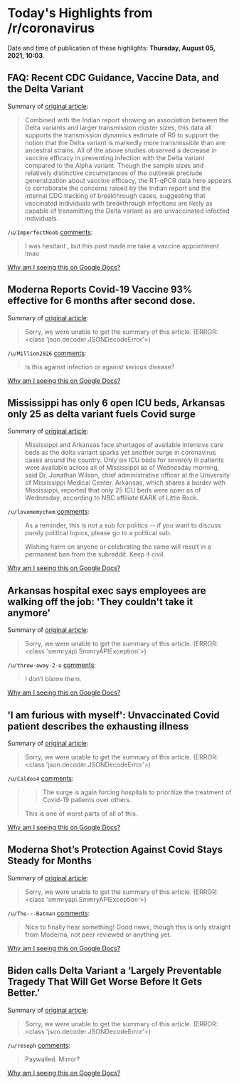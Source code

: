 # Today's Highlights from /r/coronavirus

Date and time of publication of these highlights: **Thursday, August 05, 2021, 10:03**.

## FAQ: Recent CDC Guidance, Vaccine Data, and the Delta Variant

Summary of [original article](https://www.reddit.com/r/Coronavirus/comments/owyf0w/faq_recent_cdc_guidance_vaccine_data_and_the/):

> Combined with the Indian report showing an association between the Delta variants and larger transmission cluster sizes, this data all supports the transmission dynamics estimate of R0 to support the notion that the Delta variant is markedly more transmissible than are ancestral strains. All of the above studies observed a decrease in vaccine efficacy in preventing infection with the Delta variant compared to the Alpha variant. Though the sample sizes and relatively distinctive circumstances of the outbreak preclude generalization about vaccine efficacy, the RT-qPCR data here appears to corroborate the concerns raised by the Indian report and the internal CDC tracking of breakthrough cases, suggesting that vaccinated individuals with breakthrough infections are likely as capable of transmitting the Delta variant as are unvaccinated infected individuals.

`/u/ImperfectNoob` [comments](https://www.reddit.com/r/Coronavirus/comments/owyf0w/faq_recent_cdc_guidance_vaccine_data_and_the/):

> I was hesitant , but this post made me take a vaccine appointment lmao

[Why am I seeing this on Google Docs?](https://docs.google.com/document/d/1Dc6We63vOXIZsc0op-Bt4abqkYjXzOigalQqFxmvvbM/edit?usp=sharing)

## Moderna Reports Covid-19 Vaccine 93% effective for 6 months after second dose.

Summary of [original article](https://investors.modernatx.com/news-releases/news-release-details/moderna-reports-second-quarter-fiscal-year-2021-financial/):

> Sorry, we were unable to get the summary of this article. (ERROR: <class 'json.decoder.JSONDecodeError'>)

`/u/Million2026` [comments](https://www.reddit.com/r/Coronavirus/comments/oyfqsw/moderna_reports_covid19_vaccine_93_effective_for/):

> Is this against infection or against serious disease?

[Why am I seeing this on Google Docs?](https://docs.google.com/document/d/1Dc6We63vOXIZsc0op-Bt4abqkYjXzOigalQqFxmvvbM/edit?usp=sharing)

## Mississippi has only 6 open ICU beds, Arkansas only 25 as delta variant fuels Covid surge

Summary of [original article](https://www.nbcnews.com/news/us-news/mississippi-only-has-6-open-icu-beds-arkansas-only-25-n1275984):

> Mississippi and Arkansas face shortages of available intensive care beds as the delta variant sparks yet another surge in coronavirus cases around the country. Only six ICU beds for severely ill patients were available across all of Mississippi as of Wednesday morning, said Dr. Jonathan Wilson, chief administrative officer at the University of Mississippi Medical Center. Arkansas, which shares a border with Mississippi, reported that only 25 ICU beds were open as of Wednesday, according to NBC affiliate KARK of Little Rock.

`/u/lovememychem` [comments](https://www.reddit.com/r/Coronavirus/comments/oy5uff/mississippi_has_only_6_open_icu_beds_arkansas/):

> As a reminder, this is not a sub for politics -- if you want to discuss purely political topics, please go to a political sub.
> 
> Wishing harm on anyone or celebrating the same will result in a permanent ban from the subreddit. Keep it civil.

[Why am I seeing this on Google Docs?](https://docs.google.com/document/d/1Dc6We63vOXIZsc0op-Bt4abqkYjXzOigalQqFxmvvbM/edit?usp=sharing)

## Arkansas hospital exec says employees are walking off the job: 'They couldn't take it anymore'

Summary of [original article](https://www.cnn.com/videos/health/2021/08/05/arkansas-covid-burnout-savidge-dnt-ebof-vpx.cnn):

> Sorry, we were unable to get the summary of this article. (ERROR: <class 'smmryapi.SmmryAPIException'>)

`/u/throw-away-2-u` [comments](https://www.reddit.com/r/Coronavirus/comments/oyenk3/arkansas_hospital_exec_says_employees_are_walking/):

> I don’t blame them.

[Why am I seeing this on Google Docs?](https://docs.google.com/document/d/1Dc6We63vOXIZsc0op-Bt4abqkYjXzOigalQqFxmvvbM/edit?usp=sharing)

## 'I am furious with myself': Unvaccinated Covid patient describes the exhausting illness

Summary of [original article](https://edition.cnn.com/2021/07/29/health/louisiana-covid-19-hotspot/index.html):

> Sorry, we were unable to get the summary of this article. (ERROR: <class 'json.decoder.JSONDecodeError'>)

`/u/Caldos4` [comments](https://www.reddit.com/r/Coronavirus/comments/oyfecd/i_am_furious_with_myself_unvaccinated_covid/):

> > The surge is again forcing hospitals to prioritize the treatment of Covid-19 patients over others.
> 
> This is one of worst parts of all of this.

[Why am I seeing this on Google Docs?](https://docs.google.com/document/d/1Dc6We63vOXIZsc0op-Bt4abqkYjXzOigalQqFxmvvbM/edit?usp=sharing)

## Moderna Shot’s Protection Against Covid Stays Steady for Months

Summary of [original article](https://www.bloomberg.com/news/articles/2021-08-05/moderna-shot-s-protection-against-covid-stays-steady-for-months):

> Sorry, we were unable to get the summary of this article. (ERROR: <class 'smmryapi.SmmryAPIException'>)

`/u/The---Batman` [comments](https://www.reddit.com/r/Coronavirus/comments/oyf5sy/moderna_shots_protection_against_covid_stays/):

> Nice to finally hear something! Good news, though this is only straight from Moderna, not peer reviewed or anything yet.

[Why am I seeing this on Google Docs?](https://docs.google.com/document/d/1Dc6We63vOXIZsc0op-Bt4abqkYjXzOigalQqFxmvvbM/edit?usp=sharing)

## Biden calls Delta Variant a ‘Largely Preventable Tragedy That Will Get Worse Before It Gets Better.’

Summary of [original article](https://www.nytimes.com/live/2021/08/03/world/covid-delta-variant-vaccine):

> Sorry, we were unable to get the summary of this article. (ERROR: <class 'json.decoder.JSONDecodeError'>)

`/u/reseph` [comments](https://www.reddit.com/r/Coronavirus/comments/oyj5iv/biden_calls_delta_variant_a_largely_preventable/):

> Paywalled. Mirror?

[Why am I seeing this on Google Docs?](https://docs.google.com/document/d/1Dc6We63vOXIZsc0op-Bt4abqkYjXzOigalQqFxmvvbM/edit?usp=sharing)

